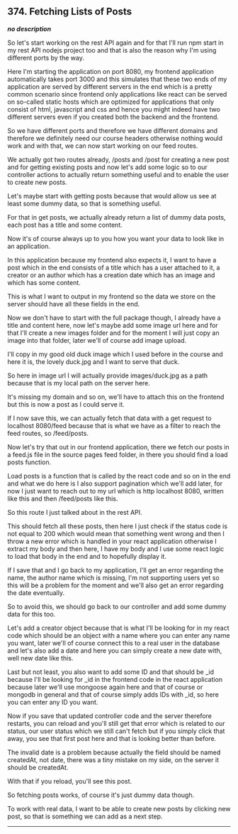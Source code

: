 ## 374. Fetching Lists of Posts

<strong><em>no description</em></strong>

So let's start working on the rest API again and for that I'll run npm start in
my rest API nodejs project too and that is also the reason why I'm using
different ports by the way. 

Here I'm starting the application on port 8080, my frontend application
automatically takes port 3000 and this simulates that these two ends of my
application are served by different servers in the end which is a pretty common
scenario since frontend only applications like react can be served on so-called
static hosts which are optimized for applications that only consist of html,
javascript and css and hence you might indeed have two different servers even if
you created both the backend and the frontend. 

So we have different ports and therefore we have different domains and therefore
we definitely need our course headers otherwise nothing would work and with
that, we can now start working on our feed routes. 

We actually got two routes already, /posts and /post for creating a new post and
for getting existing posts and now let's add some logic so to our controller
actions to actually return something useful and to enable the user to create new
posts. 

Let's maybe start with getting posts because that would allow us see at least
some dummy data, so that is something useful. 

For that in get posts, we actually already return a list of dummy data posts,
each post has a title and some content. 

Now it's of course always up to you how you want your data to look like in an
application. 

In this application because my frontend also expects it, I want to have a post
which in the end consists of a title which has a user attached to it, a creator
or an author which has a creation date which has an image and which has some
content. 

This is what I want to output in my frontend so the data we store on the server
should have all these fields in the end. 

Now we don't have to start with the full package though, I already have a title
and content here, now let's maybe add some image url here and for that I'll
create a new images folder and for the moment I will just copy an image into
that folder, later we'll of course add image upload. 

I'll copy in my good old duck image which I used before in the course and here
it is, the lovely duck.jpg and I want to serve that duck. 

So here in image url I will actually provide images/duck.jpg as a path because
that is my local path on the server here. 

It's missing my domain and so on, we'll have to attach this on the frontend but
this is now a post as I could serve it. 

If I now save this, we can actually fetch that data with a get request to
localhost 8080/feed because that is what we have as a filter to reach the feed
routes, so /feed/posts. 

Now let's try that out in our frontend application, there we fetch our posts in
a feed.js file in the source pages feed folder, in there you should find a load
posts function. 

Load posts is a function that is called by the react code and so on in the end
and what we do here is I also support pagination which we'll add later, for now
I just want to reach out to my url which is http localhost 8080, written like
this and then /feed/posts like this. 

So this route I just talked about in the rest API. 

This should fetch all these posts, then here I just check if the status code is
not equal to 200 which would mean that something went wrong and then I throw a
new error which is handled in your react application otherwise I extract my body
and then here, I have my body and I use some react logic to load that body in
the end and to hopefully display it. 

If I save that and I go back to my application, I'll get an error regarding the
name, the author name which is missing, I'm not supporting users yet so this
will be a problem for the moment and we'll also get an error regarding the date
eventually. 

So to avoid this, we should go back to our controller and add some dummy data
for this too. 

Let's add a creator object because that is what I'll be looking for in my react
code which should be an object with a name where you can enter any name you
want, later we'll of course connect this to a real user in the database and
let's also add a date and here you can simply create a new date with, well new
date like this. 

Last but not least, you also want to add some ID and that should be _id because
I'll be looking for _id in the frontend code in the react application because
later we'll use mongoose again here and that of course or mongodb in general and
that of course simply adds IDs with _id, so here you can enter any ID you want. 

Now if you save that updated controller code and the server therefore restarts,
you can reload and you'll still get that error which is related to our status,
our user status which we still can't fetch but if you simply click that away,
you see that first post here and that is looking better than before. 

The invalid date is a problem because actually the field should be named
createdAt, not date, there was a tiny mistake on my side, on the server it
should be createdAt. 

With that if you reload, you'll see this post. 

So fetching posts works, of course it's just dummy data though. 

To work with real data, I want to be able to create new posts by clicking new
post, so that is something we can add as a next step. 

---
